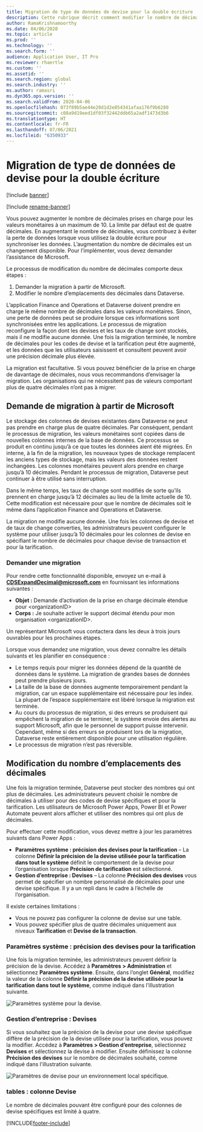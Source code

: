 ```yaml
---
title: Migration de type de données de devise pour la double écriture
description: Cette rubrique décrit comment modifier le nombre de décimales prises en charge par la double écriture pour la devise.
author: RamaKrishnamoorthy
ms.date: 04/06/2020
ms.topic: article
ms.prod: ''
ms.technology: ''
ms.search.form: ''
audience: Application User, IT Pro
ms.reviewer: rhaertle
ms.custom: ''
ms.assetid: ''
ms.search.region: global
ms.search.industry: ''
ms.author: ramasri
ms.dyn365.ops.version: ''
ms.search.validFrom: 2020-04-06
ms.openlocfilehash: 073f89b5ae44e20d1d2e854341afaa176f9b6280
ms.sourcegitcommit: c08a9d19eed1df03f32442ddb65a2adf1473d3b6
ms.translationtype: HT
ms.contentlocale: fr-FR
ms.lasthandoff: 07/06/2021
ms.locfileid: "6350933"
---
```

# <a name="currency-data-type-migration-for-dual-write"></a>Migration de type de données de devise pour la double écriture

[!include [banner](../../includes/banner.md)]

[!include [rename-banner](~/includes/cc-data-platform-banner.md)]

Vous pouvez augmenter le nombre de décimales prises en charge pour les valeurs monétaires à un maximum de 10. La limite par défaut est de quatre décimales. En augmentant le nombre de décimales, vous contribuez à éviter la perte de données lorsque vous utilisez la double écriture pour synchroniser les données. L’augmentation du nombre de décimales est un changement disponible. Pour l’implémenter, vous devez demander l’assistance de Microsoft.

Le processus de modification du nombre de décimales comporte deux étapes :

1. Demander la migration à partir de Microsoft.
2. Modifier le nombre d’emplacements des décimales dans Dataverse.

L’application Finance and Operations et Dataverse doivent prendre en charge le même nombre de décimales dans les valeurs monétaires. Sinon, une perte de données peut se produire lorsque ces informations sont synchronisées entre les applications. Le processus de migration reconfigure la façon dont les devises et les taux de change sont stockés, mais il ne modifie aucune donnée. Une fois la migration terminée, le nombre de décimales pour les codes de devise et la tarification peut être augmenté, et les données que les utilisateurs saisissent et consultent peuvent avoir une précision décimale plus élevée.

La migration est facultative. Si vous pouvez bénéficier de la prise en charge de davantage de décimales, nous vous recommandons d’envisager la migration. Les organisations qui ne nécessitent pas de valeurs comportant plus de quatre décimales n’ont pas à migrer.

## <a name="requesting-migration-from-microsoft"></a>Demande de migration à partir de Microsoft

Le stockage des colonnes de devises existantes dans Dataverse ne peut pas prendre en charge plus de quatre décimales. Par conséquent, pendant le processus de migration, les valeurs monétaires sont copiées dans de nouvelles colonnes internes de la base de données. Ce processus se produit en continu jusqu’à ce que toutes les données aient été migrées. En interne, à la fin de la migration, les nouveaux types de stockage remplacent les anciens types de stockage, mais les valeurs des données restent inchangées. Les colonnes monétaires peuvent alors prendre en charge jusqu’à 10 décimales. Pendant le processus de migration, Dataverse peut continuer à être utilisé sans interruption.

Dans le même temps, les taux de change sont modifiés de sorte qu’ils prennent en charge jusqu’à 12 décimales au lieu de la limite actuelle de 10. Cette modification est nécessaire pour que le nombre de décimales soit le même dans l’application Finance and Operations et Dataverse.

La migration ne modifie aucune donnée. Une fois les colonnes de devise et de taux de change converties, les administrateurs peuvent configurer le système pour utiliser jusqu’à 10 décimales pour les colonnes de devise en spécifiant le nombre de décimales pour chaque devise de transaction et pour la tarification.

### <a name="request-a-migration"></a>Demander une migration

Pour rendre cette fonctionnalité disponible, envoyez un e-mail à **CDSExpandDecimal@microsoft.com** en fournissant les informations suivantes :

+ **Objet :** Demande d’activation de la prise en charge décimale étendue pour \<organizationID\>
+ **Corps :** Je souhaite activer le support décimal étendu pour mon organisation \<organizationID\>.

Un représentant Microsoft vous contactera dans les deux à trois jours ouvrables pour les prochaines étapes.

Lorsque vous demandez une migration, vous devez connaître les détails suivants et les planifier en conséquence :

+ Le temps requis pour migrer les données dépend de la quantité de données dans le système. La migration de grandes bases de données peut prendre plusieurs jours.
+ La taille de la base de données augmente temporairement pendant la migration, car un espace supplémentaire est nécessaire pour les index. La plupart de l’espace supplémentaire est libéré lorsque la migration est terminée.
+ Au cours du processus de migration, si des erreurs se produisent qui empêchent la migration de se terminer, le système envoie des alertes au support Microsoft, afin que le personnel de support puisse intervenir. Cependant, même si des erreurs se produisent lors de la migration, Dataverse reste entièrement disponible pour une utilisation régulière.
+ Le processus de migration n’est pas réversible.

## <a name="changing-the-number-of-decimal-places"></a>Modification du nombre d’emplacements des décimales

Une fois la migration terminée, Dataverse peut stocker des nombres qui ont plus de décimales. Les administrateurs peuvent choisir le nombre de décimales à utiliser pour des codes de devise spécifiques et pour la tarification. Les utilisateurs de Microsoft Power Apps, Power BI et Power Automate peuvent alors afficher et utiliser des nombres qui ont plus de décimales.

Pour effectuer cette modification, vous devez mettre à jour les paramètres suivants dans Power Apps :

+ **Paramètres système : précision des devises pour la tarification** – La colonne **Définir la précision de la devise utilisée pour la tarification dans tout le système** définit le comportement de la devise pour l’organisation lorsque **Précision de tarification** est sélectionné.
+ **Gestion d’entreprise : Devises** – La colonne **Précision des devises** vous permet de spécifier un nombre personnalisé de décimales pour une devise spécifique. Il y a un repli dans le cadre à l’échelle de l’organisation.

Il existe certaines limitations :

+ Vous ne pouvez pas configurer la colonne de devise sur une table.
+ Vous pouvez spécifier plus de quatre décimales uniquement aux niveaux **Tarification** et **Devise de la transaction**.

### <a name="system-settings-currency-precision-for-pricing"></a>Paramètres système : précision des devises pour la tarification

Une fois la migration terminée, les administrateurs peuvent définir la précision de la devise. Accédez à **Paramètres \> Administration** et sélectionnez **Paramètres système**. Ensuite, dans l’onglet **Général**, modifiez la valeur de la colonne **Définir la précision de la devise utilisée pour la tarification dans tout le système**, comme indiqué dans l’illustration suivante.

![Paramètres système pour la devise.](media/currency-system-settings.png)

### <a name="business-management-currencies"></a>Gestion d’entreprise : Devises

Si vous souhaitez que la précision de la devise pour une devise spécifique diffère de la précision de la devise utilisée pour la tarification, vous pouvez la modifier. Accédez à **Paramètres \> Gestion d’entreprise**, sélectionnez **Devises** et sélectionnez la devise à modifier. Ensuite définissez la colonne **Précision des devises** sur le nombre de décimales souhaité, comme indiqué dans l’illustration suivante.

![Paramètres de devise pour un environnement local spécifique.](media/specific-currency.png)

### <a name="tables-currency-column"></a>tables : colonne Devise

Le nombre de décimales pouvant être configuré pour des colonnes de devise spécifiques est limité à quatre.


[!INCLUDE[footer-include](../../../../includes/footer-banner.md)]